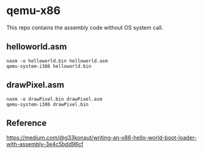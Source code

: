 # qemu-x86

This repo contains the assembly code without OS system call.

## helloworld.asm

```
nasm -o helloworld.bin helloworld.asm
qemu-system-i386 helloworld.bin
```

## drawPixel.asm

```
nasm -o drawPixel.bin drawPixel.asm
qemu-system-i386 drawPixel.bin
```

## Reference
https://medium.com/@g33konaut/writing-an-x86-hello-world-boot-loader-with-assembly-3e4c5bdd96cf